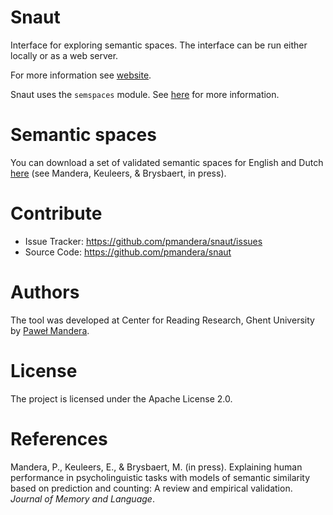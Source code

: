 Snaut
=====

Interface for exploring semantic spaces.  The interface can be run either
locally or as a web server.

For more information see [website](http://crr.ugent.be/snaut/).

Snaut uses the `semspaces` module. See
[here](http://github.com/pmandera/semspaces/) for more information.

# Semantic spaces

You can download a set of validated semantic spaces for English and Dutch
[here](http://zipf.ugent.be/snaut/spaces/) (see Mandera, Keuleers, & Brysbaert,
in press). 

# Contribute 

- Issue Tracker: https://github.com/pmandera/snaut/issues
- Source Code: https://github.com/pmandera/snaut

# Authors

The tool was developed at Center for Reading Research, Ghent University by
[Paweł Mandera](http://crr.ugent.be/pawel-mandera).

# License

The project is licensed under the Apache License 2.0.

# References

Mandera, P., Keuleers, E., & Brysbaert, M. (in press). Explaining human
performance in psycholinguistic tasks with models of semantic similarity based
on prediction and counting: A review and empirical validation. *Journal of
Memory and Language*.
